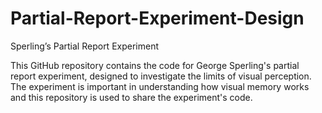 # Partial-Report-Experiment-Design
Sperling’s Partial Report Experiment

This GitHub repository contains the code for George Sperling's partial report experiment, designed to investigate the limits of visual perception. The experiment is important in understanding how visual memory works and this repository is used to share the experiment's code.
